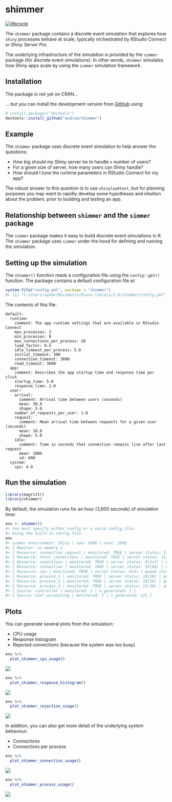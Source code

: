 
<!-- README.md is generated from README.Rmd. Please edit that file -->

# shimmer

[![lifecycle](https://img.shields.io/badge/lifecycle-experimental-orange.svg)](https://www.tidyverse.org/lifecycle/#experimental)

The `shimmer` package contains a discrete event simulation that explores
how `shiny` processes behave at scale, typically orchestrated by
*RStudio Connect* or *Shiny Server Pro*.

The underlying infrastructure of the simulation is provided by the
`simmer` package (for discrete event simulations). In other words,
`shimmer` simulates how Shiny apps scale by using the `simmer`
simulation framework.

## Installation

The package is not yet on CRAN…

<!--
You can install the released version of pkg from [CRAN](https://CRAN.R-project.org) with:

``` r
install.packages("pkg")
```
-->

… but you can install the development version from
[GitHub](https://github.com/andrie/shimmer) using:

``` r
# install.packages("devtools")
devtools::install_github("andrie/shimmer")
```

## Example

The `shimmer` package uses discrete event simulation to help answer the
questions:

  - How big should my Shiny server be to handle `n` number of users?
  - For a given size of server, how many users can Shiny handle?
  - How should I tune the runtime parameters in RStudio Connect for my
    app?

The robust answer to this question is to use `shinyloadtest`, but for
planning purposes you may want to rapidly develop some hypotheses and
intuition about the problem, prior to building and testing an app.

## Relationship between `shimmer` and the `simmer` package

The `simmer` package makes it easy to build discrete event simulations
in R. The `shimmer` package uses `simmer` under the hood for defining
and running the simulation.

## Setting up the simulation

The `shimmer()` function reads a configuration file using the
`config::get()` function. The package contains a default configuration
file at:

``` r
system.file("config.yml", package = "shimmer")
#> [1] "C:/Users/apdev/Documents/R/win-library/3.4/shimmer/config.yml"
```

The contents of this file:

    default:
      runtime:
        comment: The app runtime settings that are available in RStudio Connect
        max_processes: 3
        min_processes: 0
        max_connections_per_process: 20
        load_factor: 0.5
        idle_timeout_per_process: 5.0
        initial_timeout: 300
        connection_timeout: 3600
        read_timeout: 3600
      app:
        comment: Describes the app startup time and response time per click
        startup_time: 5.0
        response_time: 2.0
      user:
        arrival:
          comment: Arrival time between users (seconds)
          mean: 30.0
          shape: 5.0
        number_of_requests_per_user: 1.0
        request:
          comment: Mean arrival time between requests for a given user (seconds)
          mean: 10.0
          shape: 5.0
        idle:
          comment: Time in seconds that connection remains live after last request
          mean: 1800
          sd: 600
      system:
        cpu: 4.0

## Run the simulation

``` r
library(magrittr)
library(shimmer)
```

By default, the simulation runs for an hour (3,600 seconds) of
simulation time:

``` r
env <- shimmer()
#> You must specify either config or a valid config_file.
#> Using the built-in config file.
env
#> simmer environment: Shiny | now: 3600 | next: 3600
#> { Monitor: in memory }
#> { Resource: connection_request | monitored: TRUE | server status: 52(60) | queue status: 0(0) }
#> { Resource: total_connections | monitored: TRUE | server status: 111(Inf) | queue status: 0(0) }
#> { Resource: rejections | monitored: TRUE | server status: 9(Inf) | queue status: 0(0) }
#> { Resource: connection | monitored: TRUE | server status: 52(60) | queue status: 0(Inf) }
#> { Resource: cpu | monitored: TRUE | server status: 0(4) | queue status: 0(Inf) }
#> { Resource: process_1 | monitored: TRUE | server status: 18(20) | queue status: 0(0) }
#> { Resource: process_2 | monitored: TRUE | server status: 19(20) | queue status: 0(0) }
#> { Resource: process_3 | monitored: TRUE | server status: 15(20) | queue status: 0(0) }
#> { Source: controller | monitored: 1 | n_generated: 1 }
#> { Source: user_accounting | monitored: 1 | n_generated: 121 }
```

## Plots

You can generate several plots from the simulation:

  - CPU usage
  - Response histogram
  - Rejected connections (because the system was too busy)

<!-- end list -->

``` r
env %>%
  plot_shimmer_cpu_usage()
```

![](man/figures/README-unnamed-chunk-6-1.png)<!-- -->

``` r
env %>%
  plot_shimmer_response_histogram()
```

![](man/figures/README-unnamed-chunk-7-1.png)<!-- -->

``` r
env %>%
  plot_shimmer_rejection_usage()
```

![](man/figures/README-unnamed-chunk-8-1.png)<!-- -->

In addition, you can also get more detail of the underlying system
behaviour:

  - Connections
  - Connections per process

<!-- end list -->

``` r
env %>%
  plot_shimmer_connection_usage()
```

![](man/figures/README-unnamed-chunk-9-1.png)<!-- -->

``` r
env %>%
  plot_shimmer_process_usage()
```

![](man/figures/README-unnamed-chunk-10-1.png)<!-- -->

